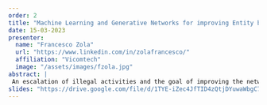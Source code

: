 ```yaml
---
order: 2
title: "Machine Learning and Generative Networks for improving Entity behavioural analysis in the crypto ecosystem"
date: 15-03-2023
presenter:
  name: "Francesco Zola"
  url: "https://www.linkedin.com/in/zolafrancesco/"
  affiliation: "Vicomtech"
  image: "/assets/images/fzola.jpg" 
abstract: | 
 An escalation of illegal activities and the goal of improving the network’s resilience to cyber-attacks have led researchers and Law Enforcement Agencies (LEAs) to investigate how to reduce anonymity within the Bitcoin blockchain network. Anonymity can be decreased through Bitcoin entity classification, which aims to detect and classify entities’ behavioural patterns within the network. However, this classification problem - typically addressed via supervised machine learning approaches - strongly depends on the initial labelled Bitcoin dataset, which allows the definition of singular entity behaviour. Existing approaches for addressing the class imbalance problem can be improved considering generative adversarial networks (GANs) that can boost data diversity. However, despite their potential, it is impossible to find a unique GAN solution that works for every scenario. Therefore, one aim of this investigation is to study which type of GAN architecture can be used to generate synthetic Bitcoin behaviour, which architecture generates the most “valuable” information, and how the training time affects classification results.
slides: "https://drive.google.com/file/d/1TYE-iZec4JfTID4zQtjDYuwaWbgC7Yjr/view?usp=share_link" 
---
```

